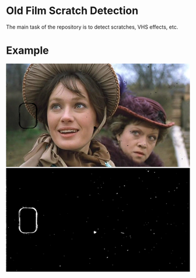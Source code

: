 # Old Film Scratch Detection

The main task of the repository is to detect scratches, VHS effects, etc.

# Example

![](assert/test_defect.png)
![](assert/test_mask.png)
